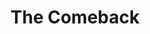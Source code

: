 ---
title: 'The Comeback'
episode: 13
pc: 812
written: Gregg Kavet & Andy Robin
directed: David Owen Trainor
aired: January 30, 1997
imdb: 'http://www.imdb.com/title/tt0697678/'
wiki: 'https://en.wikipedia.org/wiki/The_Comeback_(Seinfeld)'
taxonomy:
    category:
        - episode
---